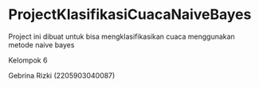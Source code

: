 # ProjectKlasifikasiCuacaNaiveBayes
Project ini dibuat untuk bisa mengklasifikasikan cuaca menggunakan metode naive bayes

Kelompok 6

Gebrina Rizki (2205903040087)
